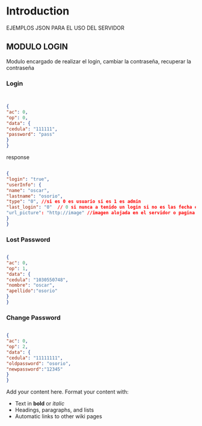 # Introduction #

EJEMPLOS JSON PARA EL USO DEL SERVIDOR


## MODULO LOGIN ##
Modulo encargado de realizar el login, cambiar la contraseña, recuperar la contraseña

### Login ###
```json


{
"ac": 0,
"op": 0,
"data": {
"cedula": "111111",
"password": "pass"
}
}
```

response
```json

{
"login": "true",
"userInfo": {
"name": "oscar",
"lastname": "osorio",
"type": "0", //si es 0 es usuario si es 1 es admin
"last_login": "0"  // 0 si nunca a tenido un login si no es las fecha en timestamp
"url_picture": "http://image" //imagen alojada en el servidor o pagina web
}
}
```

### Lost Password ###
```json

{
"ac": 0,
"op": 1,
"data": {
"cedula": "1030550748",
"nombre": "oscar",
"apellido":"osorio"
}
}
```


### Change Password ###
```json

{
"ac": 0,
"op": 2,
"data": {
"cedula": "11111111",
"oldpassword": "osorio",
"newpassword":"12345"
}
}
```







Add your content here.  Format your content with:
  * Text in **bold** or _italic_
  * Headings, paragraphs, and lists
  * Automatic links to other wiki pages